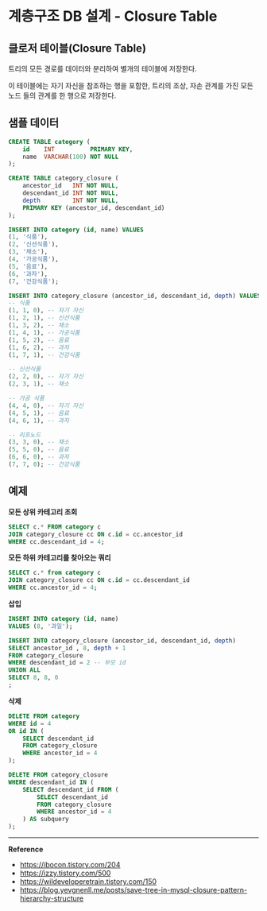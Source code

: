 # 계층구조 DB 설계 - Closure Table

## 클로저 테이블(Closure Table)
트리의 모든 경로를 데이터와 분리하여 별개의 테이블에 저장한다.

이 테이블에는 자기 자신을 참조하는 행을 포함한, 트리의 조상, 자손 관계를 가진 모든 노드 들의 관계를 한 행으로 저장한다.

## 샘플 데이터
```sql
CREATE TABLE category (
    id    INT          PRIMARY KEY,
    name  VARCHAR(100) NOT NULL
);

CREATE TABLE category_closure (
    ancestor_id   INT NOT NULL,
    descendant_id INT NOT NULL,
    depth         INT NOT NULL,
    PRIMARY KEY (ancestor_id, descendant_id)
);

INSERT INTO category (id, name) VALUES
(1, '식품'),
(2, '신선식품'),
(3, '채소'),
(4, '가공식품'),
(5, '음료'),
(6, '과자'),
(7, '건강식품');

INSERT INTO category_closure (ancestor_id, descendant_id, depth) VALUES
-- 식품
(1, 1, 0), -- 자기 자신
(1, 2, 1), -- 신선식품
(1, 3, 2), -- 채소
(1, 4, 1), -- 가공식품
(1, 5, 2), -- 음료
(1, 6, 2), -- 과자
(1, 7, 1), -- 건강식품

-- 신선식품
(2, 2, 0), -- 자기 자신
(2, 3, 1), -- 채소

-- 가공 식품
(4, 4, 0), -- 자기 자신
(4, 5, 1), -- 음료
(4, 6, 1), -- 과자

-- 리프노드
(3, 3, 0), -- 채소
(5, 5, 0), -- 음료
(6, 6, 0), -- 과자
(7, 7, 0); -- 건강식품
```

## 예제
**모든 상위 카테고리 조회**
```sql
SELECT c.* FROM category c
JOIN category_closure cc ON c.id = cc.ancestor_id
WHERE cc.descendant_id = 4;
```

**모든 하위 카테고리를 찾아오는 쿼리**
```sql
SELECT c.* from category c
JOIN category_closure cc ON c.id = cc.descendant_id 
WHERE cc.ancestor_id = 4;
```

**삽입**
```sql
INSERT INTO category (id, name)
VALUES (8, '과일');

INSERT INTO category_closure (ancestor_id, descendant_id, depth)
SELECT ancestor_id , 8, depth + 1 
FROM category_closure 
WHERE descendant_id = 2 -- 부모 id
UNION ALL
SELECT 8, 8, 0
;
```

**삭제**
```sql
DELETE FROM category
WHERE id = 4 
OR id IN (
    SELECT descendant_id
    FROM category_closure
    WHERE ancestor_id = 4
);

DELETE FROM category_closure
WHERE descendant_id IN (
    SELECT descendant_id FROM (
        SELECT descendant_id
        FROM category_closure
        WHERE ancestor_id = 4
    ) AS subquery
);
```

---
**Reference**
- https://ibocon.tistory.com/204
- https://izzy.tistory.com/500
- https://wildeveloperetrain.tistory.com/150
- https://blog.yevgnenll.me/posts/save-tree-in-mysql-closure-pattern-hierarchy-structure

